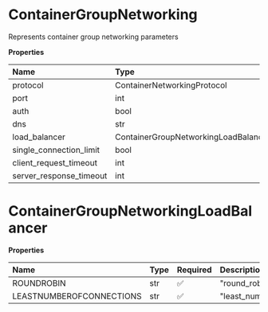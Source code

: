 # ContainerGroupNetworking

Represents container group networking parameters

**Properties**

| Name                    | Type                                 | Required | Description |
| :---------------------- | :----------------------------------- | :------- | :---------- |
| protocol                | ContainerNetworkingProtocol          | ✅       |             |
| port                    | int                                  | ✅       |             |
| auth                    | bool                                 | ✅       |             |
| dns                     | str                                  | ✅       |             |
| load_balancer           | ContainerGroupNetworkingLoadBalancer | ❌       |             |
| single_connection_limit | bool                                 | ❌       |             |
| client_request_timeout  | int                                  | ❌       |             |
| server_response_timeout | int                                  | ❌       |             |

# ContainerGroupNetworkingLoadBalancer

**Properties**

| Name                     | Type | Required | Description                   |
| :----------------------- | :--- | :------- | :---------------------------- |
| ROUNDROBIN               | str  | ✅       | "round_robin"                 |
| LEASTNUMBEROFCONNECTIONS | str  | ✅       | "least_number_of_connections" |
